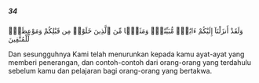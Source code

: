 ##### 34

<span class="ayah">وَلَقَدْ أَنزَلْنَآ إِلَيْكُمْ ءَايَٰتٍۢ مُّبَيِّنَٰتٍۢ وَمَثَلًۭا مِّنَ ٱلَّذِينَ خَلَوْا۟ مِن قَبْلِكُمْ وَمَوْعِظَةًۭ لِّلْمُتَّقِينَ</span>

<span class="ayah_translation">Dan sesungguhnya Kami telah menurunkan kepada kamu ayat-ayat yang memberi penerangan, dan contoh-contoh dari orang-orang yang terdahulu sebelum kamu dan pelajaran bagi orang-orang yang bertakwa.</span>
